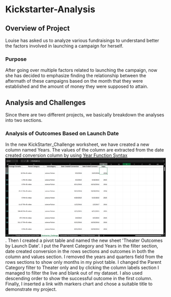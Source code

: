 # Kickstarter-Analysis
## Overview of Project
Louise has asked us to analyze various fundraisings to understand better the factors involved in launching a campaign for herself.
### Purpose
After going over multiple factors related to launching the campaign, now she has decided to emphasize finding the relationship between the aftermath of these campaigns based on the month that they were established and the amount of money they were supposed to attain.
## Analysis and Challenges
Since there are two different projects, we basically breakdown the analyses into two sections.
### Analysis of Outcomes Based on Launch Date
In the new KickStarter_Challenge worksheet, we have created a new column named Years. The values of the column are extracted from the date created conversion column by using [Year Function Syntax](https://support.microsoft.com/en-us/office/year-function-c64f017a-1354-490d-981f-578e8ec8d3b9) ![Year screenshot](year.PNG).
Then I created a pivot table and named the new sheet 'Theater Outcomes by Launch Date'. I put the Parent Category and Years in the filter section, date created conversion in the rows sections and outcomes in both the column and values section. I removed the years and quarters field from the rows sections to show only months in my pivot table. I changed the Parent Category filter to Theater only and by clicking the column labels section I managed to filter the live and blank out of my dataset. I also used descending order to show the successful outcome in the first column. Finally, I inserted a link with markers chart and chose a suitable title to demonstrate my project.
